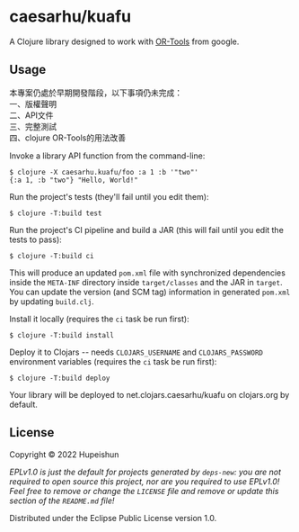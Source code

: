 # caesarhu/kuafu

A Clojure library designed to work with [OR-Tools](https://developers.google.com/optimization) from google.

## Usage

本專案仍處於早期開發階段，以下事項仍未完成：  
一、版權聲明  
二、API文件  
三、完整測試  
四、clojure OR-Tools的用法改善

Invoke a library API function from the command-line:

    $ clojure -X caesarhu.kuafu/foo :a 1 :b '"two"'
    {:a 1, :b "two"} "Hello, World!"

Run the project's tests (they'll fail until you edit them):

    $ clojure -T:build test

Run the project's CI pipeline and build a JAR (this will fail until you edit the tests to pass):

    $ clojure -T:build ci

This will produce an updated `pom.xml` file with synchronized dependencies inside the `META-INF`
directory inside `target/classes` and the JAR in `target`. You can update the version (and SCM tag)
information in generated `pom.xml` by updating `build.clj`.

Install it locally (requires the `ci` task be run first):

    $ clojure -T:build install

Deploy it to Clojars -- needs `CLOJARS_USERNAME` and `CLOJARS_PASSWORD` environment
variables (requires the `ci` task be run first):

    $ clojure -T:build deploy

Your library will be deployed to net.clojars.caesarhu/kuafu on clojars.org by default.

## License

Copyright © 2022 Hupeishun

_EPLv1.0 is just the default for projects generated by `deps-new`: you are not_
_required to open source this project, nor are you required to use EPLv1.0!_
_Feel free to remove or change the `LICENSE` file and remove or update this_
_section of the `README.md` file!_

Distributed under the Eclipse Public License version 1.0.
